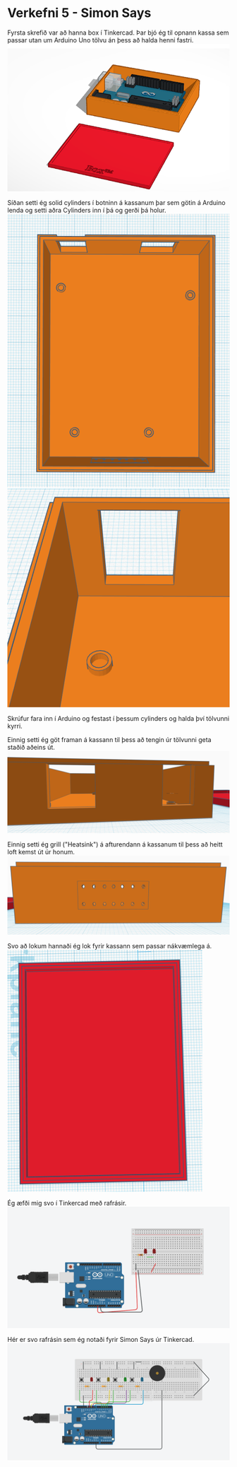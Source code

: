 # Verkefni 5 - Simon Says

Fyrsta skrefið var að hanna box í Tinkercad. Þar bjó ég til opnann kassa sem passar utan um Arduino Uno tölvu án þess að halda henni fastri.
![Mynd af boxi úr Tinkercad](tinkercadbox.png)

Síðan setti ég solid cylinders í botninn á kassanum þar sem götin á Arduino lenda og setti aðra Cylinders inn í þá og gerði þá holur.
![Mynd af rafrás úr Tinkercad](tinkercadboxstandoff.png)
![Mynd af rafrás úr Tinkercad](tinkercadboxstandoffcloseup.png)

Skrúfur fara inn í Arduino og festast í þessum cylinders og halda því tölvunni kyrri.

Einnig setti ég göt framan á kassann til þess að tengin úr tölvunni geta staðið aðeins út.
![Mynd af rafrás úr Tinkercad](tinkercadboxsockets.png)

Einnig setti ég grill ("Heatsink") á afturendann á kassanum til þess að heitt loft kemst út úr honum.
![Mynd af rafrás úr Tinkercad](tinkercadboxheatsink.png)

Svo að lokum hannaði ég lok fyrir kassann sem passar nákvæmlega á.
![Mynd af rafrás úr Tinkercad](tinkercadboxlid.png)

Ég æfði mig svo í Tinkercad með rafrásir.
![Mynd af rafrás úr Tinkercad](tinkercad2.png)

Hér er svo rafrásin sem ég notaði fyrir Simon Says úr Tinkercad.
![Mynd af Simon Says rafrás úr Tinkercad](tinkercad1.png)
